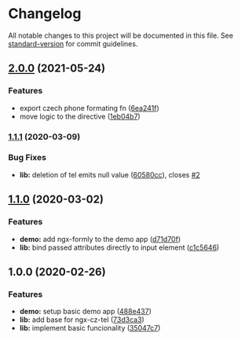 # Changelog

All notable changes to this project will be documented in this file. See [standard-version](https://github.com/conventional-changelog/standard-version) for commit guidelines.

## [2.0.0](https://github.com/stumpam/ngx-cz-tel/compare/v1.1.1...v2.0.0) (2021-05-24)


### Features

* export czech phone formating fn ([6ea241f](https://github.com/stumpam/ngx-cz-tel/commit/6ea241f75a6077b38bb1852869ceeacf426e67fc))
* move logic to the directive ([1eb04b7](https://github.com/stumpam/ngx-cz-tel/commit/1eb04b7cedb1196fd4c4a4c59f91522c9648b967))

### [1.1.1](https://github.com/stumpam/ngx-cz-tel/compare/v1.1.0...v1.1.1) (2020-03-09)


### Bug Fixes

* **lib:** deletion of tel emits null value ([60580cc](https://github.com/stumpam/ngx-cz-tel/commit/60580cc9ebcb8f9661bd34ce5d25c691055990af)), closes [#2](https://github.com/stumpam/ngx-cz-tel/issues/2)

## [1.1.0](https://github.com/stumpam/ngx-cz-tel/compare/v1.0.0...v1.1.0) (2020-03-02)


### Features

* **demo:** add ngx-formly to the demo app ([d71d70f](https://github.com/stumpam/ngx-cz-tel/commit/d71d70f164390c3731e3cba50e07ad76daef7ded))
* **lib:** bind passed attributes directly to input element ([c1c5646](https://github.com/stumpam/ngx-cz-tel/commit/c1c564655bd327a5ddd6cd1e5297efa9b65faaf7))

## 1.0.0 (2020-02-26)


### Features

* **demo:** setup basic demo app ([488e437](https://github.com/stumpam/ngx-cz-tel/commit/488e4373185ad65883bcf3144832ff2f4de683ce))
* **lib:** add base for ngx-cz-tel ([73d3ca3](https://github.com/stumpam/ngx-cz-tel/commit/73d3ca3e7a0d060ef6f59f3864945b88523edd0e))
* **lib:** implement basic funcionality ([35047c7](https://github.com/stumpam/ngx-cz-tel/commit/35047c75d1b277e5ec7f1914b9ba43d2e0fb1430))
